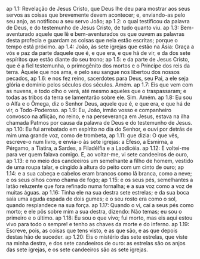 ap 1.1: Revelação de Jesus Cristo, que Deus lhe deu para mostrar aos seus servos as coisas que brevemente devem acontecer; e, enviando-as pelo seu anjo, as notificou a seu servo João;
ap 1.2: o qual testificou da palavra de Deus, e do testemunho de Jesus Cristo, de tudo quanto viu.
ap 1.3: Bem-aventurado aquele que lê e bem-aventurados os que ouvem as palavras desta profecia e guardam as coisas que nela estão escritas; porque o tempo está próximo.
ap 1.4: João, às sete igrejas que estão na Ásia: Graça a vós e paz da parte daquele que é, e que era, e que há de vir, e da dos sete espíritos que estão diante do seu trono;
ap 1.5: e da parte de Jesus Cristo, que é a fiel testemunha, o primogênito dos mortos e o Príncipe dos reis da terra. Àquele que nos ama, e pelo seu sangue nos libertou dos nossos pecados,
ap 1.6: e nos fez reino, sacerdotes para Deus, seu Pai, a ele seja glória e domínio pelos séculos dos séculos. Amém.
ap 1.7: Eis que vem com as nuvens, e todo olho o verá, até mesmo aqueles que o traspassaram; e todas as tribos da terra se lamentarão sobre ele. Sim. Amém.
ap 1.8: Eu sou o Alfa e o Ômega, diz o Senhor Deus, aquele que é, e que era, e que há de vir, o Todo-Poderoso.
ap 1.9: Eu, João, irmão vosso e companheiro convosco na aflição, no reino, e na perseverança em Jesus, estava na ilha chamada Patmos por causa da palavra de Deus e do testemunho de Jesus.
ap 1.10: Eu fui arrebatado em espírito no dia do Senhor, e ouvi por detrás de mim uma grande voz, como de trombeta,
ap 1.11: que dizia: O que vês, escreve-o num livro, e envia-o às sete igrejas: a Éfeso, a Esmirna, a Pérgamo, a Tiatira, a Sardes, a Filadélfia e a Laodicéia.
ap 1.12: E voltei-me para ver quem falava comigo. E, ao voltar-me, vi sete candeeiros de ouro,
ap 1.13: e no meio dos candeeiros um semelhante a filho de homem, vestido de uma roupa talar, e cingido à altura do peito com um cinto de ouro;
ap 1.14: e a sua cabeça e cabelos eram brancos como lã branca, como a neve; e os seus olhos como chama de fogo;
ap 1.15: e os seus pés, semelhantes a latão reluzente que fora refinado numa fornalha; e a sua voz como a voz de muitas águas.
ap 1.16: Tinha ele na sua destra sete estrelas; e da sua boca saía uma aguda espada de dois gumes; e o seu rosto era como o sol, quando resplandece na sua força.
ap 1.17: Quando o vi, caí a seus pés como morto; e ele pôs sobre mim a sua destra, dizendo: Não temas; eu sou o primeiro e o último.
ap 1.18: Eu sou o que vivo; fui morto, mas eis aqui estou vivo para todo o sempre! e tenho as chaves da morte e do inferno.
ap 1.19: Escreve, pois, as coisas que tens visto, e as que são, e as que depois destas hão de suceder.
ap 1.20: Eis o mistério das sete estrelas, que viste na minha destra, e dos sete candeeiros de ouro: as estrelas são os anjos das sete igrejas, e os sete candeeiros são as sete igrejas.
